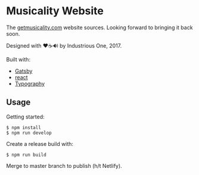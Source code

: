 # Musicality Website

The [getmusicality.com](https://getmusicality.com/) website sources. Looking forward
to bringing it back soon.

Designed with ❤️☕️🔊 by Industrious One, 2017.

Built with:

- [Gatsby](https://www.gatsbyjs.org)
- [react](https://facebook.github.io/react/)
- [Typography](https://kyleamathews.github.io/typography.js/)


## Usage

Getting started:

    $ npm install
    $ npm run develop

Create a release build with:

	$ npm run build

Merge to master branch to publish (h/t Netlify).

